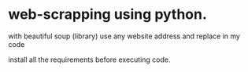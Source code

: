 # web-scrapping using python.
with beautiful soup (library) 
use any website address and replace in my code

install all the requirements before executing code.

